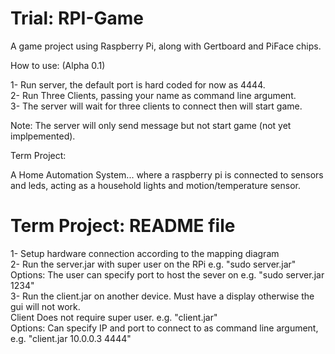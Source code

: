 Trial: RPI-Game
========

A game project using Raspberry Pi, along with Gertboard and PiFace chips.

How to use: (Alpha 0.1)

1- Run server, the default port is hard coded for now as 4444.<br/>
2- Run Three Clients, passing your name as command line argument.<br/>
3- The server will wait for three clients to connect then will start game.<br/>

Note: The server will only send message but not start game (not yet implpemented).

Term Project:

A Home Automation System... where a raspberry pi is connected to sensors and leds, 
acting as a household lights and motion/temperature sensor. 



Term Project: README file
==========

1- Setup hardware connection according to the mapping diagram <br/>
2- Run the server.jar with super user on the RPi e.g. "sudo server.jar" <br/>
Options: The user can specify port to host the sever on e.g. "sudo server.jar 1234" <br/>
3- Run the client.jar on another device. Must have a display otherwise the gui will not work. <br/>
Client Does not require super user. e.g. "client.jar" </br>
Options: Can specify IP and port to connect to as command line argument, e.g. "client.jar 10.0.0.3 4444" <br/>
